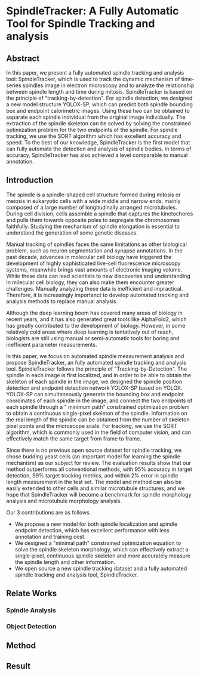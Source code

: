 # SpindleTracker: A Fully Automatic Tool for Spindle Tracking and analysis 

## Abstract
In this paper, we present a fully automated spindle tracking and analysis tool: SpindleTracker, which is used to track the dynamic mechanism of time-series spindles image in electron microscopy and to analyze the relationship between spindle length and time during mitosis. SpindleTracker is based on the principle of "tracking-by-detection". For spindle detection, we designed a new model structure YOLOX-SP, which can predict both spindle bounding box and endpoint calorimetric images. Using these two can be obtained to separate each spindle individual from the original image individually. The extraction of the spindle skeleton can be solved by solving the constrained optimization problem for the two endpoints of the spindle. For spindle tracking, we use the SORT algorithm which has excellent accuracy and speed. To the best of our knowledge, SpindleTracker is the first model that can fully automate the detection and analysis of spindle bodies. In terms of accuracy, SpindleTracker has also achieved a level comparable to manual annotation.

## Introduction
The spindle is a spindle-shaped cell structure formed during mitosis or meiosis in eukaryotic cells with a wide middle and narrow ends, mainly composed of a large number of longitudinally arranged microtubules. During cell division, cells assemble a spindle that captures the kinetochores and pulls them towards opposite poles to segregate the chromosomes faithfully. Studying the mechanism of spindle elongation is essential to understand the generation of some genetic diseases.

Manual tracking of spindles faces the same limitations as other biological problem, such as neuron segmentation and synapse annotations. In the past decade, advances in molecular cell biology have triggered the development of highly sophisticated live-cell fluorescence microscopy systems, meanwhile brings vast amounts of electronic imaging volume. While 
these data can lead scientists to new discoveries and understanding in milecular cell biology, they can also make them encounter greater challenges. Manually analyzing these data is inefficient and impractical. Therefore, it is increasingly importanct to develop automated tracking and analysis methods to replace manual analysis.

Although the deep learning boom has covered many areas of biology in recent years, and it has also generated great tools like AlphaFold2, which has greatly contributed to the development of biology. However, in some relatively cold areas where deep learning is tentatively out of reach, biologists are still using manual or semi-automatic tools for boring and inefficient parameter measurements.

In this paper, we focus on automated spindle measurement analysis and propose SpindleTracker, an fully automated spindle tracking and analysis tool. SpindleTracker follows the principle of "Tracking-by-Detection". The spindle in each image is first localized, and in order to be able to obtain the skeleton of each spindle in the image, we designed the spindle position detection and endpoint detection network YOLOX-SP based on YOLOX. YOLOX-SP can simultaneously generate the bounding box and endpoint coordinates of each spindle in the image, and connect the two endpoints of each spindle through a " minimum path" constrained optimization problem to obtain a continuous single-pixel skeleton of the spindle. Information on the real length of the spindle can be obtained from the number of skeleton pixel points and the microscope scale. For tracking, we use the SORT algorithm, which is commonly used in the field of computer vision, and can effectively match the same target from frame to frame.

Since there is no previous open source dataset for spindle tracking, we chose budding yeast cells (an important model for learning the spindle mechanism) as our subject for review. The evaluation results show that our method outperforms all conventional methods, with 95% accuracy in target detection, 99% target tracking metrics, and within 2% error in spindle length measurement in the test set. The model and method can also be easily extended to other cells and similar microtubule structures, and we hope that SpindleTracker will become a benchmark for spindle morphology analysis and microtubule morphology analysis.

Our 3 contributions are as follows.
* We propose a new model for both spindle localization and spindle endpoint detection, which has excellent performance with less annotation and training cost.
* We designed a "minimal path" constrained optimization equation to solve the spindle skeleton morphology, which can effectively extract a single-pixel, continuous spindle skeleton and more accurately measure the spindle length and other information.
* We open source a new spindle tracking dataset and a fully automated spindle tracking and analysis tool, SpindleTracker.


## Relate Works
### Spindle Analysis


### Object Detection



## Method


## Result

